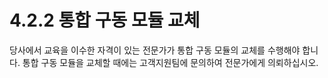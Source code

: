 ﻿# 4.2.2 통합 구동 모듈 교체

당사에서 교육을 이수한 자격이 있는 전문가가 통합 구동 모듈의 교체를 수행해야 합니다. 통합 구동 모듈을 교체할 때에는 고객지원팀에 문의하여 전문가에게 의뢰하십시오.
